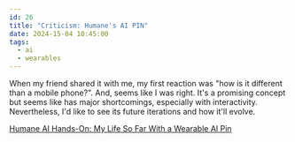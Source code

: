 ```yaml
---
id: 26
title: "Criticism: Humane's AI PIN"
date: 2024-15-04 10:45:00
tags: 
  - ai
  - wearables
---
```


When my friend shared it with me, my first reaction was "how is it different than a mobile phone?". And, seems like I was right. It's a promising concept but seems like has major shortcomings, especially with interactivity. Nevertheless, I'd like to see its future iterations and how it'll evolve.

[Humane AI Hands-On: My Life So Far With a Wearable AI Pin](https://www.cnet.com/tech/mobile/humane-ai-hands-on-my-life-so-far-with-a-wearable-ai-pin)